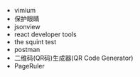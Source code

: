 * vimium
* 保护眼睛
* jsonview
* react developer tools
* the squint test
* postman
* 二维码(QR码)生成器(QR Code Generator)
* PageRuler
